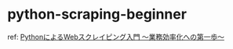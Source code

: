 # python-scraping-beginner
ref: [PythonによるWebスクレイピング入門 〜業務効率化への第一歩〜](https://www.udemy.com/python-scraping-beginner/)
